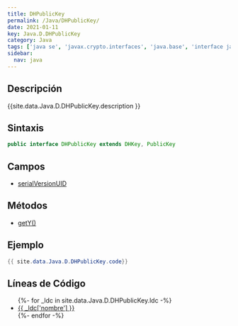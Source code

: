 ```yaml
---
title: DHPublicKey
permalink: /Java/DHPublicKey/
date: 2021-01-11
key: Java.D.DHPublicKey
category: Java
tags: ['java se', 'javax.crypto.interfaces', 'java.base', 'interface java', 'Java 1.4']
sidebar: 
  nav: java
---
```


## Descripción
{{site.data.Java.D.DHPublicKey.description }}

## Sintaxis
~~~java
public interface DHPublicKey extends DHKey, PublicKey
~~~

## Campos
* [serialVersionUID](/Java/DHPublicKey/serialVersionUID/)

## Métodos
* [getY()](/Java/DHPublicKey/getY/)

## Ejemplo
~~~java
{{ site.data.Java.D.DHPublicKey.code}}
~~~

## Líneas de Código
<ul>
{%- for _ldc in site.data.Java.D.DHPublicKey.ldc -%}
   <li>
       <a href="{{_ldc['url'] }}">{{ _ldc['nombre'] }}</a>
   </li>
{%- endfor -%}
</ul>
